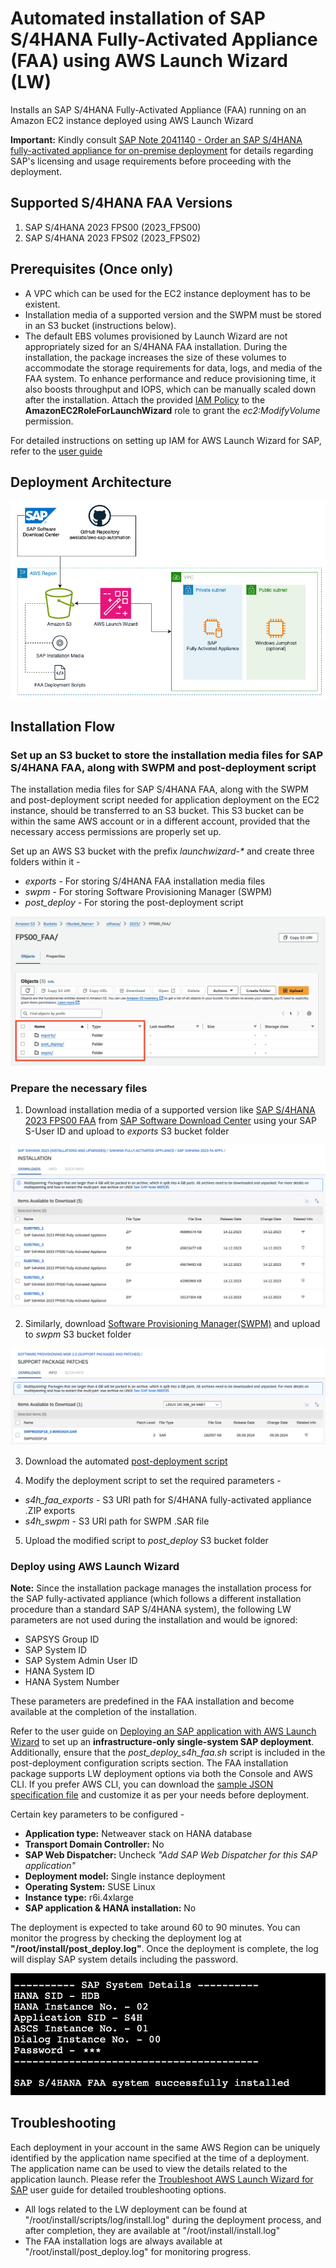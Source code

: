 # Automated installation of SAP S/4HANA Fully-Activated Appliance (FAA) using AWS Launch Wizard (LW)

Installs an SAP S/4HANA Fully-Activated Appliance (FAA) running on an Amazon EC2 instance deployed using AWS Launch Wizard

**Important:** Kindly consult [SAP Note 2041140 - Order an SAP S/4HANA fully-activated appliance for on-premise deployment](https://me.sap.com/notes/2041140) for details regarding SAP's licensing and usage requirements before proceeding with the deployment.

## Supported S/4HANA FAA Versions

1. SAP S/4HANA 2023 FPS00 (2023_FPS00)
2. SAP S/4HANA 2023 FPS02 (2023_FPS02) 

## Prerequisites (Once only)

- A VPC which can be used for the EC2 instance deployment has to be existent. 
- Installation media of a supported version and the SWPM must be stored in an S3 bucket (instructions below).
- The default EBS volumes provisioned by Launch Wizard are not appropriately sized for an S/4HANA FAA installation. During the installation, the package increases the size of these volumes to accommodate the storage requirements for data, logs, and media of the FAA system. To enhance performance and reduce provisioning time, it also boosts throughput and IOPS, which can be manually scaled down after the installation. Attach the provided [IAM Policy](iam_s4h_faa_policy.json) to the **AmazonEC2RoleForLaunchWizard** role to grant the *ec2:ModifyVolume* permission.

For detailed instructions on setting up IAM for AWS Launch Wizard for SAP, refer to the [user guide](https://docs.aws.amazon.com/launchwizard/latest/userguide/launch-wizard-sap-setting-up.html#launch-wizard-sap-iam)

## Deployment Architecture

![S/4HANA FAA Deployment Architecture](static/images/deployment_architecture.png)

## Installation Flow

### Set up an S3 bucket to store the installation media files for SAP S/4HANA FAA, along with SWPM and post-deployment script

The installation media files for SAP S/4HANA FAA, along with the SWPM and post-deployment script needed for application deployment on the EC2 instance, should be transferred to an S3 bucket. This S3 bucket can be within the same AWS account or in a different account, provided that the necessary access permissions are properly set up.

Set up an AWS S3 bucket with the prefix *launchwizard-\** and create three folders within it -
- *exports* - For storing S/4HANA FAA installation media files
- *swpm* - For storing Software Provisioning Manager (SWPM)
- *post_deploy* - For storing the post-deployment script

![S3 Folder Structure](static/images/s3_folders.jpg)

### Prepare the necessary files

1. Download installation media of a supported version like [SAP S/4HANA 2023 FPS00 FAA](https://me.sap.com/softwarecenter/template/products/_APP=00200682500000001943&_EVENT=DISPHIER&HEADER=Y&FUNCTIONBAR=N&EVENT=TREE&NE=NAVIGATE&ENR=73554900100900005332&V=INST) from [SAP Software Download Center](https://support.sap.com/en/my-support/software-downloads.html) using your SAP S-User ID and upload to *exports* S3 bucket folder

![S4H FAA Export](static/images/s4h_faa_files.png)

2. Similarly, download [Software Provisioning Manager(SWPM)](https://me.sap.com/softwarecenterviewer/73555000100200007684/MAINT) and upload to *swpm* S3 bucket folder

![SWPM](static/images/swpm_file.png)

3. Download the automated [post-deployment script](post_deploy_s4h_faa.sh)

4. Modify the deployment script to set the required parameters -
- *s4h_faa_exports* - S3 URI path for S/4HANA fully-activated appliance .ZIP exports
- *s4h_swpm* - S3 URI path for SWPM .SAR file

5. Upload the modified script to *post_deploy* S3 bucket folder

### Deploy using AWS Launch Wizard

**Note:** Since the installation package manages the installation process for the SAP fully-activated appliance (which follows a different installation procedure than a standard SAP S/4HANA system), the following LW parameters are not used during the installation and would be ignored:
- SAPSYS Group ID
- SAP System ID
- SAP System Admin User ID
- HANA System ID
- HANA System Number

These parameters are predefined in the FAA installation and become available at the completion of the installation.

Refer to the user guide on [Deploying an SAP application with AWS Launch Wizard](https://docs.aws.amazon.com/launchwizard/latest/userguide/launch-wizard-sap-deploying.html) to set up an **infrastructure-only single-system SAP deployment**. Additionally, ensure that the *post_deploy_s4h_faa.sh* script is included in the post-deployment configuration scripts section. The FAA installation package supports LW deployment options via both the Console and AWS CLI. If you prefer AWS CLI, you can download the [sample JSON specification file](lwapi_s4h_faa.json) and customize it as per your needs before deployment.

Certain key parameters to be configured -
- **Application type:** Netweaver stack on HANA database
- **Transport Domain Controller:** No
- **SAP Web Dispatcher:** Uncheck *"Add SAP Web Dispatcher for this SAP application"*
- **Deployment model:** Single instance deployment
- **Operating System:** SUSE Linux
- **Instance type:** r6i.4xlarge
- **SAP application & HANA installation:** No

The deployment is expected to take around 60 to 90 minutes. You can monitor the progress by checking the deployment log at **"/root/install/post_deploy.log"**. Once the deployment is complete, the log will display SAP system details including the password.

![SAP System Details](static/images/s4h_faa_metadata.png)

## Troubleshooting

Each deployment in your account in the same AWS Region can be uniquely identified by the application name specified at the time of a deployment. The application name can be used to view the details related to the application launch. Please refer the [Troubleshoot AWS Launch Wizard for SAP](https://docs.aws.amazon.com/launchwizard/latest/userguide/launch-wizard-sap-troubleshooting.html) user guide for detailed troubleshooting options.

- All logs related to the LW deployment can be found at "/root/install/scripts/log/install.log" during the deployment process, and after completion, they are available at "/root/install/install.log"
- The FAA installation logs are always available at "/root/install/post_deploy.log" for monitoring progress.
